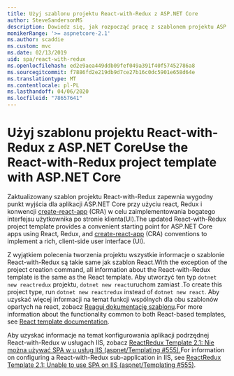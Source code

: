 ```yaml
---
title: Użyj szablonu projektu React-with-Redux z ASP.NET Core
author: SteveSandersonMS
description: Dowiedz się, jak rozpocząć pracę z szablonem projektu ASP.NET Core Single Page Application (SPA) dla React with Redux i create-react-app.
monikerRange: '>= aspnetcore-2.1'
ms.author: scaddie
ms.custom: mvc
ms.date: 02/13/2019
uid: spa/react-with-redux
ms.openlocfilehash: ed2e9aea449ddb09fef049a391f40f57452786a8
ms.sourcegitcommit: f7886fd2e219db9d7ce27b16c0dc5901e658d64e
ms.translationtype: MT
ms.contentlocale: pl-PL
ms.lasthandoff: 04/06/2020
ms.locfileid: "78657641"
---
```

# <a name="use-the-react-with-redux-project-template-with-aspnet-core"></a><span data-ttu-id="22c8c-103">Użyj szablonu projektu React-with-Redux z ASP.NET Core</span><span class="sxs-lookup"><span data-stu-id="22c8c-103">Use the React-with-Redux project template with ASP.NET Core</span></span>

<span data-ttu-id="22c8c-104">Zaktualizowany szablon projektu React-with-Redux zapewnia wygodny punkt wyjścia dla aplikacji ASP.NET Core przy użyciu react, Redux i konwencji [create-react-app](https://github.com/facebookincubator/create-react-app) (CRA) w celu zaimplementowania bogatego interfejsu użytkownika po stronie klienta(UI).</span><span class="sxs-lookup"><span data-stu-id="22c8c-104">The updated React-with-Redux project template provides a convenient starting point for ASP.NET Core apps using React, Redux, and [create-react-app](https://github.com/facebookincubator/create-react-app) (CRA) conventions to implement a rich, client-side user interface (UI).</span></span>

<span data-ttu-id="22c8c-105">Z wyjątkiem polecenia tworzenia projektu wszystkie informacje o szablonie React-with-Redux są takie same jak szablon React.</span><span class="sxs-lookup"><span data-stu-id="22c8c-105">With the exception of the project creation command, all information about the React-with-Redux template is the same as the React template.</span></span> <span data-ttu-id="22c8c-106">Aby utworzyć ten typ `dotnet new reactredux` projektu, `dotnet new react`uruchom zamiast .</span><span class="sxs-lookup"><span data-stu-id="22c8c-106">To create this project type, run `dotnet new reactredux` instead of `dotnet new react`.</span></span> <span data-ttu-id="22c8c-107">Aby uzyskać więcej informacji na temat funkcji wspólnych dla obu szablonów opartych na react, zobacz [Reaguj dokumentację szablonu](xref:spa/react).</span><span class="sxs-lookup"><span data-stu-id="22c8c-107">For more information about the functionality common to both React-based templates, see [React template documentation](xref:spa/react).</span></span>

<span data-ttu-id="22c8c-108">Aby uzyskać informacje na temat konfigurowania aplikacji podrzędnej React-with-Redux w usługach IIS, zobacz [ReactRedux Template 2.1: Nie można używać SPA w u usług IIS (aspnet/Templating &num;555).](https://github.com/aspnet/Templating/issues/555)</span><span class="sxs-lookup"><span data-stu-id="22c8c-108">For information on configuring a React-with-Redux sub-application in IIS, see [ReactRedux Template 2.1: Unable to use SPA on IIS (aspnet/Templating &num;555)](https://github.com/aspnet/Templating/issues/555).</span></span>
